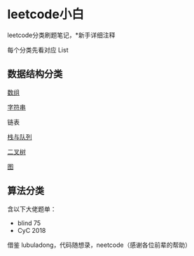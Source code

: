 # leetcode小白
leetcode分类刷题笔记，*新手详细注释

每个分类先看对应 List

## 数据结构分类
[数组](https://github.com/xiaoshuzhao/leetcode-notes-java/blob/main/%E6%95%B0%E6%8D%AE%E7%BB%93%E6%9E%84/%E6%95%B0%E7%BB%84/0%20Array%20List.md)

[字符串](https://github.com/xiaoshuzhao/leetcode-notes-java/blob/main/%E6%95%B0%E6%8D%AE%E7%BB%93%E6%9E%84/%E5%AD%97%E7%AC%A6%E4%B8%B2/0%20String%20List.md)

链表

[栈与队列](https://github.com/xiaoshuzhao/leetcode-notes-java/blob/main/%E6%95%B0%E6%8D%AE%E7%BB%93%E6%9E%84/%E6%A0%88%E4%B8%8E%E9%98%9F%E5%88%97/0%20Stack%20%26%20Queue%20List.md)

[二叉树](https://github.com/xiaoshuzhao/leetcode-notes-java/blob/main/%E6%95%B0%E6%8D%AE%E7%BB%93%E6%9E%84/%E4%BA%8C%E5%8F%89%E6%A0%91/0%20Tree%20list.md)

[图](https://github.com/xiaoshuzhao/leetcode-notes-java/blob/main/%E6%95%B0%E6%8D%AE%E7%BB%93%E6%9E%84/%E5%9B%BE/0%20Graph%20List.md)


## 算法分类


含以下大佬题单：
- blind 75
- CyC 2018

借鉴 lubuladong，代码随想录，neetcode（感谢各位前辈的帮助）
